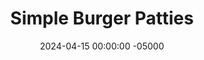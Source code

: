 ---
layout: post
title:  "Simple Burger Patties"
date:   2024-04-15 00:00:00 -05000
categories: 
- Recipes
- Ground Meat
permalink: /recipes/burger-patties
image: /assets/Food/Ground Meat/Burger Patties/patty-cover.jpg
ing: patty-ing
facts: patty-facts
Prep: 10
Rest: 
Cook: 10
Source1: https://thebigmansworld.com/air-fryer-turkey-burgers/
Source2: 
tags: 
- ground meat
- ground beef
- ground turkey
- lettuce
- tomato
- pickles
- bun
- sandwich
- special sauce
- big mac sauce
Description: This is my healthy take on a classic burger sandwich. I've kept it simple with just a patty and my <a href="burger-buns">No Yeast Whole Wheat Burger Buns</a>, so feel free to add whatever toppings or sauces you desire, like lettuce, tomato, and my homemade burger sauce, that you can find in my <a href="burger-bowl">Chopped Burger Bowl with Sweet Potatoes</a>
Instructions: 
- Combine all burger ingredients together in a bowl - meat, soy sauce, oil, paprika, garlic, onion, black pepper, salt, and cayenne pepper<br><br>
- <center><img src="/assets/Food/Ground Meat/Burger Patties/patty-1.jpg" alt="" class="instruction-image"></center><br>

- Shape the meat into 4 equally sized balls, about 120 g each. Flatten into a burger patty shape (I should have flattened these more; keep in mind they will shrink a lot), and seal the sides to make an even circle with no jutting out edges. Lightly wetting your hands may help to prevent sticking<br><br>
- <center><img src="/assets/Food/Ground Meat/Burger Patties/patty-2.jpg" alt="" class="instruction-image"></center><br>

- Add your 4 patties to a preheated 400F air fryer. Air fry for 8-10 minutes, flipping halfway through, until the patties are at least 165F. Let sit for 5 minutes before assembling into burgers<br><br>
- <center><img src="/assets/Food/Ground Meat/Burger Patties/patty-3.jpg" alt="" class="instruction-image"></center><br>

- You could also cook them on a grill outside, or use a grill pan (or regular frying pan) over medium heat on your stove. Cook for a few minutes each side, flipping occasionally, until done to your liking
---